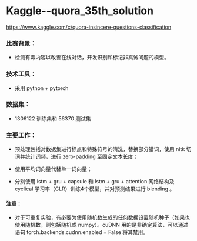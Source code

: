# Kaggle--quora_35th_solution
https://www.kaggle.com/c/quora-insincere-questions-classification

### 比赛背景：
+ 检测有毒内容以改善在线对话，开发识别和标记非真诚问题的模型。

### 技术工具：
+ 采用 python + pytorch

### 数据集：
+ 1306122 训练集和 56370 测试集

### 主要工作：

+ 预处理包括对数据集进行标点和特殊符号的清洗，替换部分错词，使用 nltk 切词并统计词频，进行 zero-padding 至固定文本长度；
    
+ 使用平均词向量代替单一词向量；
    
+ 分别使用 lstm + gru + capsule 和 lstm + gru + attention 网络结构及 cyclical 学习率（CLR）训练4个模型，并对预测结果进行 blending 。

#### 注意：
    
+ 对于可重复实验，有必要为使用随机数生成的任何数据设置随机种子（如果也使用随机数，则包括随机或 numpy）。cuDNN 用的是非确定算法，可以通过语句 torch.backends.cudnn.enabled = False 将其禁用。
